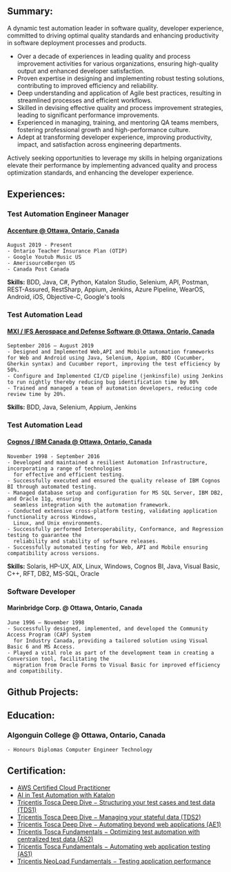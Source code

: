 ## Summary:
  A dynamic test automation leader in software quality, developer experience, committed to driving optimal quality standards and enhancing productivity in software deployment processes and products.
  - Over a decade of experiences in leading quality and process improvement activities for various organizations, ensuring    high-quality output and enhanced developer satisfaction.
  - Proven expertise in designing and implementing robust testing solutions, contributing to improved efficiency and reliability.
  - Deep understanding and application of Agile best practices, resulting in streamlined processes and efficient workflows.
  - Skilled in devising effective quality and process improvement strategies, leading to significant performance improvements.
  - Experienced in managing, training, and mentoring QA teams members, fostering professional growth and high-performance culture.
  - Adept at transforming developer experience, improving productivity, impact, and satisfaction across engineering departments.

Actively seeking opportunities to leverage my skills in helping organizations elevate their performance by implementing advanced quality and process optimization standards, and enhancing the developer experience.

## Experiences:

 ### Test Automation Engineer Manager
 
  #### [Accenture @ Ottawa, Ontario, Canada](https://www.accenture.com/ca-en)
    August 2019 - Present
    - Ontario Teacher Insurance Plan (OTIP)
    - Google Youtub Music US
    - AmerisourceBergen US
    - Canada Post Canada
    
  **Skills:** BDD, Java, C#, Python, Katalon Studio, Selenium, API, Postman, REST-Assured, RestSharp, Appium, Jenkins, Azure Pipeline, WearOS, Android, iOS, Objective-C, Google's tools

 ### Test Automation Lead 
 
   #### [MXI / IFS Aerospace and Defense Software @ Ottawa, Ontario, Canada](https://www.ifs.com/industries/aerospace-and-defense)
    September 2016 – August 2019
    - Designed and Implemented Web,API and Mobile automation frameworks for Web and Android using Java, Selenium, Appium, BDD (Cucumber, Gherkin syntax) and Cucumber report, improving the test efficiency by 50%.
    - Configure and Implemented CI/CD pipeline (jenkinsfile) using Jenkins to run nightly thereby reducing bug identification time by 80%
    - Trained and managed a team of automation developers, reducing code review time by 20%.
    
  **Skills:** BDD, Java, Selenium, Appium, Jenkins

### Test Automation Lead
 
   #### [Cognos / IBM Canada @ Ottawa, Ontario, Canada](https://www.ibm.com/ca-en)
    November 1998 - September 2016
    - Developed and maintained a resilient Automation Infrastructure, incorporating a range of technologies
      for effective and efficient testing.
    - Successfully executed and ensured the quality release of IBM Cognos BI through automated testing.
    - Managed database setup and configuration for MS SQL Server, IBM DB2, and Oracle 11g, ensuring
      seamless integration with the automation framework.
    - Conducted extensive cross-platform testing, validating application functionality across Windows,
      Linux, and Unix environments.
    - Successfully performed Interoperability, Conformance, and Regression testing to guarantee the
      reliability and stability of software releases.
    - Successfully automated testing for Web, API and Mobile ensuring compatibility across versions.
    
  **Skills:** Solaris, HP-UX, AIX, Linux, Windows, Cognos BI, Java, Visual Basic, C++, RFT, DB2, MS-SQL, Oracle

 ### Software Developer
 
 #### Marinbridge Corp. @ Ottawa, Ontario, Canada
    June 1996 – November 1998
    - Successfully designed, implemented, and developed the Community Access Program (CAP) System
      for Industry Canada, providing a tailored solution using Visual Basic 6 and MS Access.
    - Played a vital role as part of the development team in creating a Conversion tool, facilitating the
      migration from Oracle Forms to Visual Basic for improved efficiency and compatibility.
 
## Github Projects:



## Education:

  ### Algonguin College @ Ottawa, Ontario, Canada
    - Honours Diplomas Computer Engineer Technology

## Certification:
- [AWS Certified Cloud Practitioner](https://cp.certmetrics.com/amazon/en/public/verify/credential/3ZML9PS24E1QQ851)
- [AI in Test Automation with Katalon](https://academy.katalon.com/mcertificate/lp659704f926789)
- [Tricentis Tosca Deep Dive − Structuring your test cases and test data (TDS1)](https://academy.tricentis.com/share/v1/gamification/assigned_badge/1442b032-d6a9-480e-bd42-7dd5add9aaf5/shared?lang=en&t=1729280481241)
- [Tricentis Tosca Deep Dive − Managing your stateful data (TDS2)](https://academy.tricentis.com/share/v1/gamification/assigned_badge/3a10c844-1eb2-4dd3-a7d5-bb4478b2e85b/shared?lang=en&t=1729280554587)
- [Tricentis Tosca Deep Dive − Automating beyond web applications (AE1)](https://academy.tricentis.com/share/v1/gamification/assigned_badge/8250815f-1bbd-450a-b96e-1ed1d098206a/shared?lang=en&t=1729280594254)
- [Tricentis Tosca Fundamentals − Optimizing test automation with centralized test data (AS2)](https://academy.tricentis.com/share/v1/gamification/assigned_badge/3cb72a49-0bc1-4824-903c-31bd4f4ec7c1/shared?lang=en&t=1729280630642)
- [Tricentis Tosca Fundamentals − Automating web application testing (AS1)](https://academy.tricentis.com/share/v1/gamification/assigned_badge/09b1e2be-0e4c-4253-8aad-b35af9b0babf/shared?lang=en&t=1729280675524)
- [Tricentis NeoLoad Fundamentals − Testing application performance](https://academy.tricentis.com/share/v1/gamification/assigned_badge/c541e724-e99d-4696-bfd6-cc2b23b57ab4/shared?lang=en&t=1729280703758)


